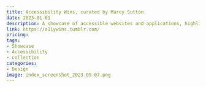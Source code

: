 ```yaml
---
title: Accessibility Wins, curated by Marcy Sutton
date: 2023-01-01
description: A showcase of accessible websites and applications, highlighting the benefits of accessible design.
link: https://a11ywins.tumblr.com/
pricing: 
tags: 
- Showcase
- Accessibility
- Collection
categories: 
- Design 
image: index_screenshot_2023-09-07.png
---
```

